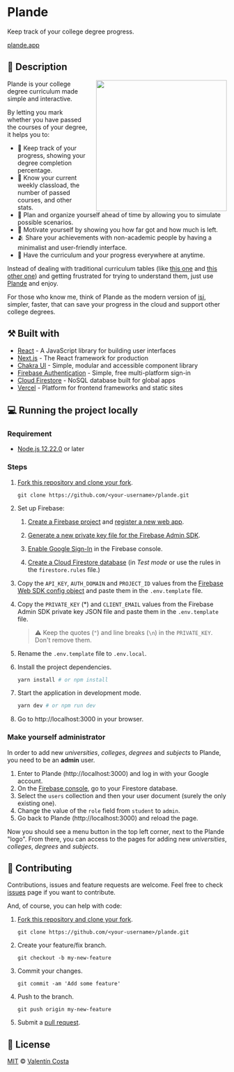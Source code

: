 # Plande

Keep track of your college degree progress.

[plande.app](https://plande.app
)
## 📜 Description

<img align="right" width="300" src="plande-demo.gif" style="margin-left: 20px">

Plande is your college degree curriculum made simple and interactive.

By letting you mark whether you have passed the courses of your degree, it helps you to:

- 📏 Keep track of your progress, showing your degree completion percentage.
- 🧮 Know your current weekly classload, the number of passed courses, and other stats.
- 📅 Plan and organize yourself ahead of time by allowing you to simulate possible scenarios.
- 💪 Motivate yourself by showing you how far got and how much is left.
- 🫂 Share your achievements with non-academic people by having a minimalist and user-friendly interface.
- 📱 Have the curriculum and your progress everywhere at anytime. 

Instead of dealing with traditional curriculum tables (like [this one](http://www.frcu.utn.edu.ar/wp-content/uploads/2018/07/Plan_ISI_2015.pdf) and [this other one](https://fcytcdelu.uader.edu.ar/sistemas)) and getting frustrated for trying to understand them, just use [Plande](https://plande.com) and enjoy.

For those who know me, think of Plande as the modern version of [isi](https://valentincosta.com/isi/), simpler, faster, that can save your progress in the cloud and support other college degrees.

## ⚒️ Built with 

- [React](https://reactjs.org/docs/getting-started.html) - A JavaScript library for building user interfaces
- [Next.js](https://nextjs.org/docs/getting-started) - The React framework
for production
- [Chakra UI](https://chakra-ui.com/docs/getting-started) - Simple, modular and accessible component library
- [Firebase Authentication](https://firebase.google.com/docs/auth) - Simple, free
multi-platform sign-in
- [Cloud Firestore](https://firebase.google.com/docs/firestore) - NoSQL database built for global apps
- [Vercel](https://vercel.com/docs) - Platform for frontend frameworks and static sites

## 💻 Running the project locally

### Requirement

- [Node.js 12.22.0](https://nodejs.org/en/) or later

### Steps

1. [Fork this repository and clone your fork](https://docs.github.com/en/get-started/quickstart/fork-a-repo).

    ```
    git clone https://github.com/<your-username>/plande.git
    ``` 

2. Set up Firebase:

    1. [Create a Firebase project](https://firebase.google.com/docs/web/setup#create-project) and [register a new web app](https://firebase.google.com/docs/web/setup#register-app).

    2. [Generate a new private key file for the Firebase Admin SDK](https://firebase.google.com/docs/admin/setup#initialize-sdk).

    3. [Enable Google Sign-In](https://firebase.google.com/docs/auth/web/google-signin#before_you_begin) in the Firebase console.

    4. [Create a Cloud Firestore database](https://firebase.google.com/docs/firestore/quickstart#create) (in _Test mode_ or use the rules in the `firestore.rules` file.)

3. Copy the `API_KEY`, `AUTH_DOMAIN` and `PROJECT_ID` values from the [Firebase Web SDK config object](https://firebase.google.com/docs/web/learn-more#config-object) and paste them in the `.env.template` file.

4. Copy the `PRIVATE_KEY` (*) and `CLIENT_EMAIL` values from the Firebase Admin SDK private key JSON file and paste them in the `.env.template` file.
    > ⚠️ Keep the quotes (`"`) and line breaks (`\n`) in the `PRIVATE_KEY`. Don't remove them.

5. Rename the `.env.template` file to `.env.local`.

6. Install the project dependencies.

    ```bash
    yarn install # or npm install
    ```

7. Start the application in development mode.

    ```bash
    yarn dev # or npm run dev
    ```

8. Go to http://localhost:3000 in your browser.

### Make yourself administrator

In order to add new _universities_, _colleges_, _degrees_ and _subjects_ to Plande, you need to be an **admin** user.

1. Enter to Plande (http://localhost:3000) and log in with your Google account.
2. On the [Firebase console](https://console.firebase.google.com/), go to your Firestore database.
3. Select the `users` collection and then your user document (surely the only existing one).
4. Change the value of the `role` field from `student` to `admin`.
5. Go back to Plande (http://localhost:3000) and reload the page.

Now you should see a menu button in the top left corner, next to the Plande "logo". From there, you can access to the pages for adding new _universities_, _colleges_, _degrees_ and _subjects_.

## 🤝 Contributing

Contributions, issues and feature requests are welcome. Feel free to check [issues](https://github.com/valentincostam/plande/issues) page if you want to contribute.

And, of course, you can help with code:

1. [Fork this repository and clone your fork](https://docs.github.com/en/get-started/quickstart/fork-a-repo).

    ```
    git clone https://github.com/<your-username>/plande.git
    ```

2. Create your feature/fix branch.

    ```
    git checkout -b my-new-feature
    ```

3. Commit your changes.

    ```
    git commit -am 'Add some feature'
    ```

4. Push to the branch.

    ```
    git push origin my-new-feature
    ```

5. Submit a [pull request](https://github.com/valentincostam/plande/pulls).

## 📝 License

[MIT](https://github.com/valentincostam/plande/blob/main/LICENSE) © [Valentín Costa](https://twitter.com/valentincostam)